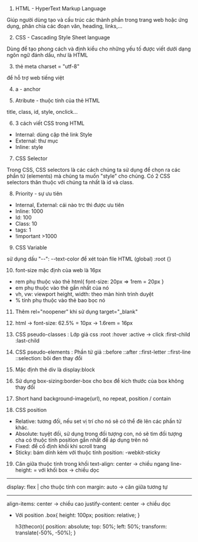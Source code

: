1. HTML - HyperText Markup Language

Giúp người dùng tạo và cấu trúc các thành phần trong trang web hoặc ứng dụng, phân chia các đoạn văn, heading, links,...

2. CSS - Cascading Style Sheet language

Dùng để tạo phong cách và định kiểu cho những yếu tố được viết dưới dạng ngôn ngữ đánh dấu, như là HTML

3. thẻ meta charset = "utf-8"

để hỗ trợ web tiếng việt

4. a - anchor

5. Atribute - thuộc tính của thẻ HTML

title, class, id, style, onclick...

6. 3 cách viết CSS trong HTML

- Internal: dùng cặp thẻ link Style
- External: thư mục
- Inline: style

7. CSS Selector

Trong CSS, CSS selectors là các cách chúng ta sử dụng để chọn ra các phần tử (elements) mà chúng ta muốn "style" cho chúng. Có 2 CSS selectors thân thuộc với chúng ta nhất là id và class.

8. Priority - sự ưu tiên

- Internal, External: cái nào trc thì được ưu tiên
- Inline: 1000
- Id: 100
- Class: 10
- tags: 1
- !important >1000

9. CSS Variable

sử dụng dấu "--": --text-color
để xét toàn file HTML (global)
:root {}

10. font-size mặc định của web là 16px

- rem phụ thuộc vào thẻ html{
  font-size: 20px => 1rem = 20px
  }
- em phụ thuộc vào thẻ gần nhất của nó
- vh, vw: viewport height, width: theo màn hình trình duyệt
- % tính phụ thuộc vào thẻ bao bọc nó

11. Thêm rel="noopener" khi sử dụng target="\_blank"

12. html -> font-size: 62.5% = 10px -> 1.6rem = 16px

13. CSS pseudo-classes : Lớp giả css
    :root
    :hover
    :active -> click
    :first-child
    :last-child

14. CSS pseudo-elements : Phần tử giả
    ::before
    ::after
    ::first-letter
    ::first-line
    ::selection: bôi đen thay đổi

15. Mặc định thẻ div là display:block

16. Sử dụng box-sizing:border-box cho box để kích thước của box không thay đổi

17. Short hand background-image(url), no repeat, position / contain

18. CSS position

- Relative: tương đối, nếu set vị trí cho nó sẽ có thể đè lên các phần tử khác.
- Absolute: tuyệt đối, sử dụng trong đối tượng con, nó sẽ tìm đối tượng cha có thuộc tính position gần nhất để áp dụng trên nó
- Fixed: để cố định khối khi scroll trang
- Sticky: bám dính kèm với thuộc tính position: -webkit-sticky

19. Căn giữa thuộc tính trong khối
    text-align: center -> chiều ngang
    line-height: = với khối box -> chiều dọc

---

display: flex | cho thuộc tính con margin: auto -> căn giữa tương tự

---

align-items: center -> chiều cao
justify-content: center -> chiều dọc

- Với position
  .box{
  height: 100px;
  position: relative;
  }

  h3(thecon){
  position: absolute;
  top: 50%;
  left: 50%;
  transform: translate(-50%, -50%);
  }

